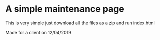 # A simple maintenance page

This is very simple just download all the files as a zip and run index.html

Made for a client on 12/04/2019
